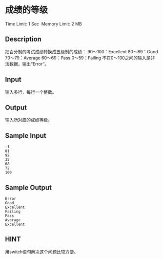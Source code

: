 # 成绩的等级
Time Limit: 1 Sec  Memory Limit: 2 MB


## Description
把百分制的考试成绩转换成五级制的成绩：
90～100：Excellent
80～89：Good
70～79：Average
60～69：Pass
0～59：Failing
不在0～100之间的输入是非法数据，输出“Error”。

## Input
输入多行，每行一个整数。

## Output
输入所对应的成绩等级。

## Sample Input
```
-1
81
92
35
68
72
100
```
## Sample Output
```
Error
Good
Excellent
Failing
Pass
Average
Excellent

```

## HINT
用switch语句解决这个问题比较方便。